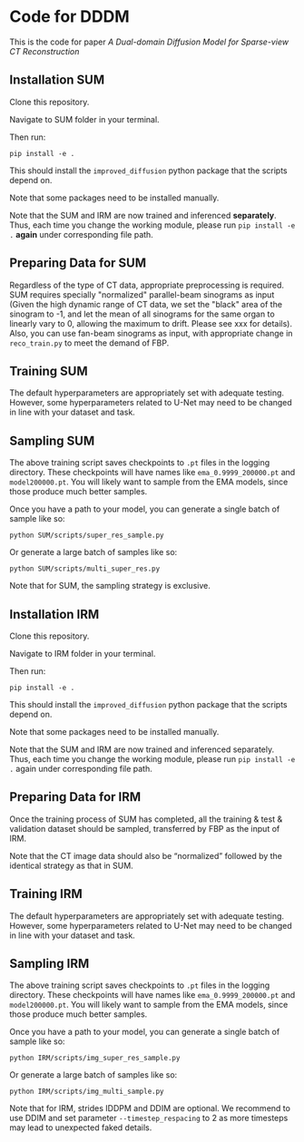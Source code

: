 # Code for DDDM

This is the code for paper *A Dual-domain Diffusion Model for Sparse-view CT Reconstruction*

## Installation SUM

Clone this repository. 

Navigate to SUM folder in your terminal.

Then run:

```
pip install -e .
```

This should install the `improved_diffusion` python package that the scripts depend on.

Note that some packages need to be installed manually.

Note that the SUM and IRM are now trained and inferenced **separately**. Thus, each time you change the working module, please  run  `pip install -e .` **again** under corresponding file path.



## Preparing Data for SUM

Regardless of the type of CT data, appropriate preprocessing is required. SUM requires specially "normalized" parallel-beam sinograms as input (Given the high dynamic range of CT data, we set the "black" area of the sinogram to -1, and let the mean of all sinograms for the same organ to linearly vary to 0, allowing the maximum to drift. Please see xxx for details).  Also, you can use fan-beam sinograms as input, with appropriate change in  `reco_train.py` to meet the demand of FBP.



## Training SUM

The default hyperparameters are appropriately set with adequate testing. However, some hyperparameters related to U-Net may need to be changed in line with your dataset and task.



## Sampling SUM

The above training script saves checkpoints to `.pt` files in the logging directory. These checkpoints will have names like `ema_0.9999_200000.pt` and `model200000.pt`. You will likely want to sample from the EMA models, since those produce much better samples.

Once you have a path to your model, you can generate a single batch of sample like so:

```
python SUM/scripts/super_res_sample.py
```

Or generate a large batch of samples like so:

```
python SUM/scripts/multi_super_res.py
```

Note that for SUM, the sampling strategy is exclusive.



## Installation IRM

Clone this repository. 

Navigate to IRM folder in your terminal.

Then run:

```
pip install -e .
```

This should install the `improved_diffusion` python package that the scripts depend on.

Note that some packages need to be installed manually.

Note that the SUM and IRM are now trained and inferenced separately. Thus, each time you change the working module, please  run  `pip install -e .` again under corresponding file path.



## Preparing Data for IRM

Once the training process of SUM has completed, all the training & test & validation dataset should be sampled, transferred by FBP as the input of IRM. 

Note that the CT image data should also be “normalized” followed by the identical strategy as that in SUM.



## Training IRM

The default hyperparameters are appropriately set with adequate testing. However, some hyperparameters related to U-Net may need to be changed in line with your dataset and task.



## Sampling IRM

The above training script saves checkpoints to `.pt` files in the logging directory. These checkpoints will have names like `ema_0.9999_200000.pt` and `model200000.pt`. You will likely want to sample from the EMA models, since those produce much better samples.

Once you have a path to your model, you can generate a single batch of sample like so:

```
python IRM/scripts/img_super_res_sample.py
```

Or generate a large batch of samples like so:

```
python IRM/scripts/img_multi_sample.py
```

Note that for IRM, strides IDDPM and DDIM are optional. We recommend to use DDIM and set parameter  `--timestep_respacing` to 2 as more timesteps may lead to unexpected faked details.
